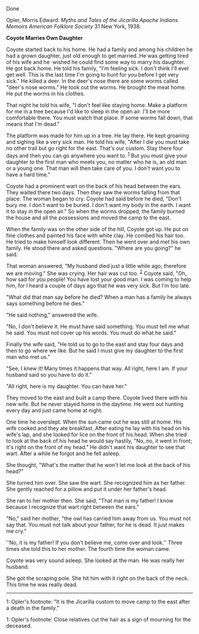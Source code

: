 Done

Opler, Morris Edward. *Myths and Tales of the Jicarilla Apache Indians. Memoirs American Folklore Society* 31 New York, 1938. 

**Coyote Marries Own Daughter**   

Coyote started back to his home. He had a family and among his children he had a grown daughter, just old enough to get married.  He was getting tired of his wife and he ·wished he could find some way to marry his daughter. He got back home. He told his family, "I'm feeling sick. I don't think I'll ever get well. This is the last time I'm going to hunt for you before I get very sick." He killed a deer. In the deer's nose there are some worms called "deer's nose worms." He took out the worms. He brought the meat home. He put the worms in his clothes. 

That night he told his wife, "I don't feel like staying home. Make a platform for me in a tree because I'd like to sleep in the open air. I'll be more comfortable there. You must watch that place. If some worms fall down, that means that I'm dead."

The platform was made for him up in a tree. He lay there. He kept groaning and sighing like a very sick man. He told his wife, "After I die you must take no other trail but go right for the east. That's our custom. Stay there four days and then you can go anywhere you want to. <sup>[1](#myfootnote1)</sup> But you must give your daughter to the first man who meets you, no matter who he is, an old man or a young one. That man will then take care of you. I don't want you to have a hard time." 

Coyote had a prominent wart on the back of his head between the ears. They waited there two days. Then they saw the worms falling from that place. The woman began to cry. Coyote had said before he died, "Don't bury me. I don't want to be buried. I don't want my body in the earth. I want it to stay in the open air." So when the worms dropped, the family burned the house and all the possessions and moved the camp to the east. 

When the family was on the other side of the hill, Coyote got up. He put on fine clothes and painted his face with white clay. He combed his hair too. He tried to make himself look different. Then he went over and met his own family. He stood there and asked questions. "Where are you going?" he said.

That woman answered, "My husband died just a little while ago; therefore we are moving." She was crying. Her hair was cut too. <sup>[2](#myfootnote2)</sup>  Coyote said, "Oh, how sad for you people! You have lost your good man. I was coming to help him, for I heard a couple of days ago that he was very sick. But I'm too late. 

"What did that man say before he died? When a man has a family he always says something before he dies." 

"He said nothing," answered the wife.

"No, I don't believe it. He must have said something. You must tell me what he said. You must not cover up his words. You must do what he said." 

Finally the wife said, "He told us to go to the east and stay four days and then to go where we like. But he said I must give my daughter to the first man who met us." 

"See, I knew it! Many times it happens that way. All right, here I am. If your husband said so you have to do it." 

"All right, here is my daughter. You can have her." 

They moved to the east and built a camp there. Coyote lived there with his new wife. But he never stayed home in the daytime. He went out hunting every day and just came home at night.  

One time he overslept. When the sun came out he was still at home. His wife cooked and they ate breakfast. After eating he lay with his head on his wife's lap, and she looked for lice on the front of his head. When she tried to look at the back of his head he would say hastily, "No, no, it went in front; it's right on the front of my head." He didn't want his daughter to see that wart. After a while he forgot and he fell asleep. 

She thought, "What's the matter that he won't let me look at the back of his head?”

She turned him over. She saw the wart. She recognized him as her father. She gently reached for a pillow and put it under her father's head. 

She ran to her mother then. She said, "That man is my father! I know because I recognize that wart right between the ears."

"No," said her mother, "the owl has carried him away from us. You must not say that. You must not talk about your father, for he is dead. It just makes me cry." 

''No, it is my father! If you don't believe me, come over and look.'' Three times she told this to her mother. The fourth time the woman came. 

Coyote was very sound asleep. She looked at the man. He was really her husband. 

She got the scraping pole. She hit him with it right on the back of the neck. This time he was really dead. 

***

<a name="myfootnote1">1</a>: Opler's footnote: "It is the Jicarilla custom to move camp to the east after a death in the family." 

<a name="myfootnote1">1</a>: Opler's footnote: Close relatives cut the hair as a sign of mourning for the deceased. 

